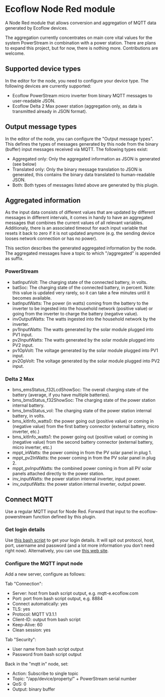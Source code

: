 # Ecoflow Node Red module

A Node Red module that allows conversion and aggregation of MQTT data generated
by Ecoflow devices.

The aggregation currently concentrates on main core vital values for the system
PowerStream in combination with a power station. There are plans to expand this
project, but for now, there is nothing more. Contributions are welcome.

## Supported device types

In the editor for the node, you need to configure your device type. The following
devices are currently supported:
* Ecoflow PowerStream micro inverter from binary MQTT messages to user-readable
  JSON.
* Ecoflow Delta 2 Max power station (aggregation only, as data is transmitted
  already in JSON format).


## Output message types

In the editor of the node, you can configure the "Output message types". This defines
the types of messages generated by this node from the binary (buffer) input messages
received via MQTT. The following types exist:
* Aggregated only: Only the aggregated information as JSON is generated (see below)
* Translated only: Only the binary message translation to JSON is generated,
  this contains the binary data translated to human-readable JSON.
* Both: Both types of messages listed above are generated by this plugin.

## Aggregated information

As the input data consists of different values that are updated by different
messages in different intervals, it comes in handy to have an aggregated messages
that combines the current values of all relevant variables. Additionaly, there
is an associated timeout for each input variable that resets it back to zero if
it is not updated anymore (e.g. the sending device looses network connection or
has no power).

This section describes the generated aggregated information by the node. The
aggregated messages have a topic to which "/aggregated" is appended as suffix.

### PowerStream

* batInputVolt: The charging state of the connected battery, in volts.
* batSoc: The charging state of the connected battery, in percent. Note:
  this value is updated very rarely, so it can take a few minutes until it becomes
  available.
* batInputWatts: The power (in watts) coming from the battery to the inverter
  to be ingested into the household network (positive value) or going from the
  inverter to charge the battery (negative value).
* invOutputWatts: The watts ingested into the household network by the inverter.
* pv1InputWatts: The watts generated by the solar module plugged into PV1 input.
* pv2InputWatts: The watts generated by the solar module plugged into PV2 input.
* pv1OpVolt: The voltage generated by the solar module plugged into PV1 input.
* pv2OpVolt: The voltage generated by the solar module plugged into PV2 input.

### Delta 2 Max

* bms_emsStatus_f32LcdShowSoc: The overall charging state of the battery
  (average, if you have multiple batteries).
* bms_bmsStatus_f32ShowSoc: The charging state of the power station internal battery.
* bms_bmsStatus_vol: The charging state of the power station internal battery,
  in volts.
* bms_kitInfo_watts0: the power going out (positive value) or coming in (negative
  value) from the first battery connector (external battery, micro inverter, etc.)
* bms_kitInfo_watts1: the power going out (positive value) or coming in (negative
  value) from the second battery connector (external battery, micro inverter, etc.)
* mppt_inWatts: the power coming in from the PV solar panel in plug 1.
* mppt_pv2InWatts: the power coming in from the PV solar panel in plug 2.
* mppt_pvInputWatts: the combined power coming in from all PV solar panels attached
  directly to the power station.
* inv_inputWatts: the power station internal inverter, input power.
* inv_outputWatts: the power station internal inverter, output power.

## Connect MQTT

Use a regular MQTT input for Node Red. Forward that input to the ecoflow-powerstream
function defined by this plugin.

### Get login details

Use [this bash script](https://github.com/mmiller7/ecoflow-withoutflow/blob/main/cloud-mqtt/ecoflow_get_mqtt_login.sh)
to get your login details. It will spit out protocol, host, port, username and password
(and a lot more information you don't need right now). Alternatively, you can use
[this web site](https://energychain.github.io/site_ecoflow_mqtt_credentials/).

### Configure the MQTT input node

Add a new server, configure as follows:

Tab "Connection":
* Server: host from bash script output, e.g. mqtt-e.ecoflow.com
* Port: port from bash script output, e.g. 8884
* Connect automatically: yes
* TLS: yes
* Protocol: MQTT V3.1.1
* Client-ID: output from bash script
* Keep-Alive: 60
* Clean session: yes

Tab "Security":
* User name from bash script output
* Password from bash script output

Back in the "mqtt in" node, set:
* Action: Subscribe to single topic
* Topic: "/app/device/property/" + PowerStream serial number
* QoS: 0
* Output: binary buffer

